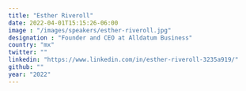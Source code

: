 ```yaml
---
title: "Esther Riveroll"
date: 2022-04-01T15:15:26-06:00
image : "/images/speakers/esther-riveroll.jpg"
designation : "Founder and CEO at Alldatum Business"
country: "mx"
twitter: ""
linkedin: "https://www.linkedin.com/in/esther-riveroll-3235a919/"
github: ""
year: "2022"
---
```


